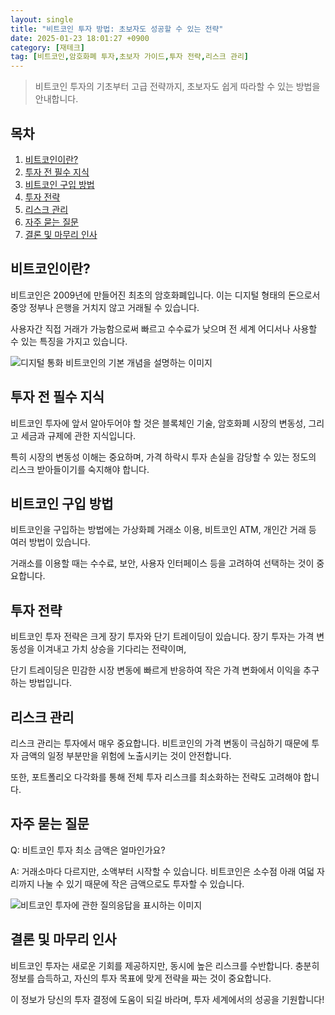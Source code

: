 ```yaml
---
layout: single
title: "비트코인 투자 방법: 초보자도 성공할 수 있는 전략"
date: 2025-01-23 18:01:27 +0900
category: [재테크]
tag: [비트코인,암호화폐 투자,초보자 가이드,투자 전략,리스크 관리]
---
```

  
> 비트코인 투자의 기초부터 고급 전략까지, 초보자도 쉽게 따라할 수 있는 방법을 안내합니다.

## 목차
1. [비트코인이란?](#비트코인이란)
2. [투자 전 필수 지식](#투자-전-필수-지식)
3. [비트코인 구입 방법](#비트코인-구입-방법)
4. [투자 전략](#투자-전략)
5. [리스크 관리](#리스크-관리)
6. [자주 묻는 질문](#자주-묻는-질문)
7. [결론 및 마무리 인사](#결론-및-마무리-인사)

## 비트코인이란?

비트코인은 2009년에 만들어진 최초의 암호화폐입니다. 이는 디지털 형태의 돈으로서 중앙 정부나 은행을 거치지 않고 거래될 수 있습니다.


사용자간 직접 거래가 가능함으로써 빠르고 수수료가 낮으며 전 세계 어디서나 사용할 수 있는 특징을 가지고 있습니다.


![디지털 통화 비트코인의 기본 개념을 설명하는 이미지](https://i.ibb.co/6bb91GR/png-skoid-d505667d-d6c1-4a0a-bac7-5c84a87759f8-sktid-a48cca56-e6da-484e-a814-9c849652bcb3-skt-2025-0.png)



## 투자 전 필수 지식

비트코인 투자에 앞서 알아두어야 할 것은 블록체인 기술, 암호화폐 시장의 변동성, 그리고 세금과 규제에 관한 지식입니다.


특히 시장의 변동성 이해는 중요하며, 가격 하락시 투자 손실을 감당할 수 있는 정도의 리스크 받아들이기를 숙지해야 합니다.



## 비트코인 구입 방법

비트코인을 구입하는 방법에는 가상화폐 거래소 이용, 비트코인 ATM, 개인간 거래 등 여러 방법이 있습니다.


거래소를 이용할 때는 수수료, 보안, 사용자 인터페이스 등을 고려하여 선택하는 것이 중요합니다.



## 투자 전략

비트코인 투자 전략은 크게 장기 투자와 단기 트레이딩이 있습니다. 장기 투자는 가격 변동성을 이겨내고 가치 상승을 기다리는 전략이며,


단기 트레이딩은 민감한 시장 변동에 빠르게 반응하여 작은 가격 변화에서 이익을 추구하는 방법입니다.



## 리스크 관리

리스크 관리는 투자에서 매우 중요합니다. 비트코인의 가격 변동이 극심하기 때문에 투자 금액의 일정 부분만을 위험에 노출시키는 것이 안전합니다.


또한, 포트폴리오 다각화를 통해 전체 투자 리스크를 최소화하는 전략도 고려해야 합니다.



## 자주 묻는 질문

Q: 비트코인 투자 최소 금액은 얼마인가요?


A: 거래소마다 다르지만, 소액부터 시작할 수 있습니다. 비트코인은 소수점 아래 여덟 자리까지 나눌 수 있기 때문에 작은 금액으로도 투자할 수 있습니다.


![비트코인 투자에 관한 질의응답을 표시하는 이미지](https://i.ibb.co/vkGPrT7/png-skoid-d505667d-d6c1-4a0a-bac7-5c84a87759f8-sktid-a48cca56-e6da-484e-a814-9c849652bcb3-skt-2025-0.png)



## 결론 및 마무리 인사

비트코인 투자는 새로운 기회를 제공하지만, 동시에 높은 리스크를 수반합니다. 충분히 정보를 습득하고, 자신의 투자 목표에 맞게 전략을 짜는 것이 중요합니다.


이 정보가 당신의 투자 결정에 도움이 되길 바라며, 투자 세계에서의 성공을 기원합니다!

